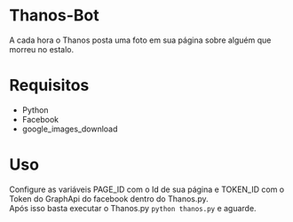 # Thanos-Bot
A cada hora o Thanos posta uma foto em sua página sobre alguém que morreu no estalo.

# Requisitos
- Python
- Facebook
- google_images_download

# Uso
Configure as variáveis PAGE_ID com o Id de sua página e TOKEN_ID com o Token do GraphApi do facebook dentro do Thanos.py.  
Após isso basta executar o Thanos.py `python thanos.py` e aguarde. 
